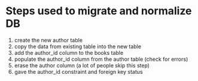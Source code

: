 # Steps used to migrate and normalize DB
1. create the new author table
2. copy the data from existing table into the new table
3. add the author_id column to the books table
4. populate the author_id column from the author table (check for errors)
5. erase the author column (a lot of people skip this step)
6. gave the author_id constraint and foreign key status